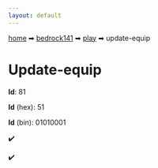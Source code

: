 ```yaml
---
layout: default
---
```


[home](/) ➡ [bedrock141](/protocol/bedrock141) ➡ [play](/protocol/bedrock141/play) ➡ update-equip

# Update-equip

**Id**: 81

**Id** (hex): 51

**Id** (bin): 01010001

✔️

✔️

